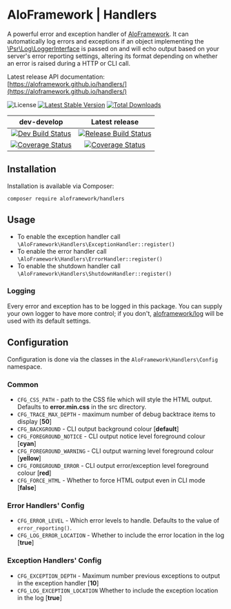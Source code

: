 # AloFramework | Handlers #

A powerful error and exception handler of [AloFramework](https://github.com/aloframework/aloframework). It can automatically log errors and exceptions if an object implementing the [\Psr\Log\LoggerInterface](https://packagist.org/packages/psr/log) is passed on and will echo output based on your server's error reporting settings, altering its format depending on whether an error is raised during a HTTP or CLI call.

Latest release API documentation: [https://aloframework.github.io/handlers/](https://aloframework.github.io/handlers/)

![License](https://poser.pugx.org/aloframework/handlers/license?format=plastic)
[![Latest Stable Version](https://poser.pugx.org/aloframework/handlers/v/stable?format=plastic)](https://packagist.org/packages/aloframework/handlers)
[![Total Downloads](https://poser.pugx.org/aloframework/handlers/downloads?format=plastic)](https://packagist.org/packages/aloframework/handlers)

|                                                                                         dev-develop                                                                                         |                                                                                   Latest release                                                                                   |
|:-------------------------------------------------------------------------------------------------------------------------------------------------------------------------------------------:|:----------------------------------------------------------------------------------------------------------------------------------------------------------------------------------:|
|                              [![Dev Build Status](https://travis-ci.org/aloframework/handlers.svg?branch=develop)](https://travis-ci.org/aloframework/handlers)                             |                        [![Release Build Status](https://travis-ci.org/aloframework/handlers.svg?branch=master)](https://travis-ci.org/aloframework/handlers)                       |
| [![Coverage Status](https://coveralls.io/repos/aloframework/handlers/badge.svg?branch=develop&amp;service=github)](https://coveralls.io/github/aloframework/handlers?branch=develop)        | [![Coverage Status](https://coveralls.io/repos/aloframework/handlers/badge.svg?branch=master&amp;service=github)](https://coveralls.io/github/aloframework/handlers?branch=master) |

## Installation ##
Installation is available via Composer:

    composer require aloframework/handlers

## Usage ##

 - To enable the exception handler call `\AloFramework\Handlers\ExceptionHandler::register()`
 - To enable the error handler call `\AloFramework\Handlers\ErrorHandler::register()`
 - To enable the shutdown handler call `\AloFramework\Handlers\ShutdownHandler::register()`

### Logging ###
Every error and exception has to be logged in this package. You can supply your own logger to have more control; if you don't, [aloframework/log](https://github.com/aloframework/log) will be used with its default settings. 

## Configuration ##
Configuration is done via the classes in the `AloFramework\Handlers\Config` namespace. 

### Common ###

 - `CFG_CSS_PATH` - path to the CSS file which will style the HTML output. Defaults to **error.min.css** in the src directory.
 - `CFG_TRACE_MAX_DEPTH` - maximum number of debug backtrace items to display [**50**]
 - `CFG_BACKGROUND` - CLI output background colour [**default**]
 - `CFG_FOREGROUND_NOTICE` - CLI output notice level foreground colour [**cyan**]
 - `CFG_FOREGROUND_WARNING` - CLI output warning level foreground colour [**yellow**]
 - `CFG_FOREGROUND_ERROR` - CLI output error/exception level foreground colour [**red**]
 - `CFG_FORCE_HTML` - Whether to force HTML output even in CLI mode [**false**]

### Error Handlers' Config ###

 - `CFG_ERROR_LEVEL` - Which error levels to handle. Defaults to the value of `error_reporting()`.
 - `CFG_LOG_ERROR_LOCATION` - Whether to include the error location in the log [**true**]

### Exception Handlers' Config ###

 - `CFG_EXCEPTION_DEPTH` - Maximum number previous exceptions to output in the exception handler [**10**]
 - `CFG_LOG_EXCEPTION_LOCATION` Whether to include the exception location in the log [**true**]
